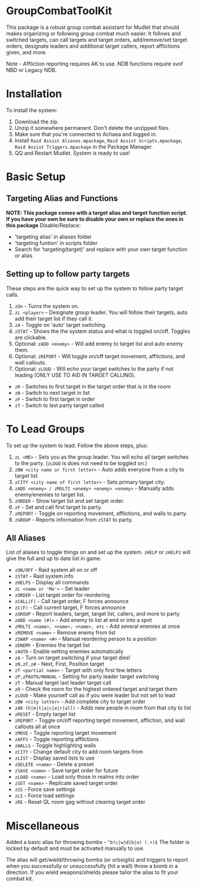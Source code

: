 # GroupCombatToolKit

This package is a robust group combat assistant for Mudlet that should makes organizing or following group combat much easier. It follows and switched targets, can call targets and target orders, add/remove/set target orders, designate leaders and additional target callers, report afflictions given, and more. 

Note - Affliction reporting requires AK to use. NDB functions require svof NBD or Legacy NDB.

# Installation

To install the system: 

1. Download the zip.
2. Unzip it somewhere permanent. Don't delete the unzipped files.
3. Make sure that you're connected to Achaea and logged in.
4. Install `Raid Assist Aliases.mpackage`, `Raid Assist Scripts.mpackage`, `Raid Assist Triggers.mpackage` in the Package Manager.
5. QQ and Restart Mudlet. System is ready to use!

# Basic Setup

## Targeting Alias and Functions
**NOTE: This package comes with a target alias and target function script. If you have your own be sure to disable your own or replace the ones in this package**
Disable/Replace:
- 'targeting alias' in aliases folder
- 'targeting funtion' in scripts folder
- Search for 'targeting(target)' and replace with your own target function or alias

## Setting up to follow party targets
These steps are the quick way to set up the system to follow party target calls.

1. `zOn` - Turns the system on.
2. `zL <player>` - Designate group leader. You will follow their targets, auto add their target list if they call it.
3. `zA` - Toggle on 'auto' target switching.
4. `zSTAT` - Shows the the system status and what is toggled on/off. Toggles are clickable.
5.  Optional: `zADD <enemy>` - Will add enemy to target list and auto enemy them.
6.  Optional: `zREPORT` - Will toggle on/off target movement, afflictions, and wall callouts.
7.  Optional: `zLOUD` - Will echo your target switches to the party if not leading (ONLY USE TO AID IN TARGET CALLING).

- `zR` - Switches to first target in the target order that is in the room
- `zN` - Switch to next target in list
- `zF` - Switch to first target in order
- `zT` - Switch to last party target called

# To Lead Groups

To set up the system to lead. Follow the above steps, plus:

1. `zL <ME>` - Sets you as the group leader. You will echo all target switches to the party. (`zLOUD` is does not need to be toggled on.)
2. `zBW <city name or first letter>` - Auto adds everyone from a city to target list
3. `zCITY <city name of first letter>` - Sets primary target city.
4. `zADD <enemy> / zMULTI <enemy> <enemy> <enemy>` - Manually adds enemy/enemies to target list.
5. `zORDER` - Show target list and set target order.
6. `zF` - Set and call first target to party.
7. `zREPORT` - Toggle on reporting movement, afflictions, and walls to party.
8. `zGROUP` - Reports information from `zSTAT` to party.

## All Aliases

List of aliases to toggle things on and set up the system. `zHELP` or `zHELP2` will give the full and up to date list in game.

- `zON/OFF`           - Raid system all on or off
- `zSTAT`             - Raid system info
- `zHELPS`            - Display all commands
- `zL <name or 'Me'>` - Set leader
- `zORDER`            - List target order for reordering
- `zCALL(F)`          - Call target order, F forces announce
- `zC(F)`             - Call current target, F forces announce
- `zGROUP`            - Report leaders, target, target list, callers, and more to party
- `zADD <name (#)>`   - Add enemy to list at end or into a spot
- `zMULTI <name>, <name>, <name>, etc` - Add several enemies at once
- `zREMOVE <name>`    - Remove enemy from list
- `zSWAP <name> <#>`  - Manual reordering person to a position
- `zENEMY`            - Enemies the target list
- `zAUTO`             - Enable setting enemies automatically
- `zA`                - Turn on target switching if your target dies!
- `zN,zF,z#`          - Next, First, Position target
- `zT <partial name>` - Target with only first few letters
- `zP,zPAUTO/MANUAL`  - Setting for party leader target switching
- `zT`                - Manual target last leader target call
- `zR`                - Check the room for the highest ordered target and target them
- `zLOUD`             - Make yourself call as if you were leader but not set to lead
- `zBW <city letter>` - Add complete city to target order
- `zAR (h|m|t|a|c|e|r|all)` - Adds new people in room from that city to list
- `zRESET`            - Empty target list
- `zREPORT`           - Toggle on/off reporting target movement, affliction, and wall callouts all at once
- `zMOVE`             - Toggle reporting target movement
- `zAFFS`             - Toggle reporting afflictions
- `zWALLS`            - Toggle highlighting walls
- `zCITY`             - Change default city to add room targets from
- `zLIST`             - Display saved lists to use
- `zDELETE <name>`    - Delete a preset
- `zSAVE <name>`      - Save target order for future
- `zLOAD <name>`      - Load only those in realms into order
- `zSET <name>`       - Replicate saved target order
- `zSS`               - Force save settings
- `zLS`               - Force load settings
- `zRE`               - Reset QL room gag without clearing target order

# Miscellaneous

Added a basic alias for throwing bombs - `^b(c|w|d|b|o) (.+)$`
The folder is locked by default and must be activated manually to use.

The alias will get/wield/throwing bombs (or orbsigils) and triggers to report when you successfully or unsuccessfully (hit a wall) throw a bomb in a direction. If you wield weapons/shields please tailor the alias to fit your combat kit.
